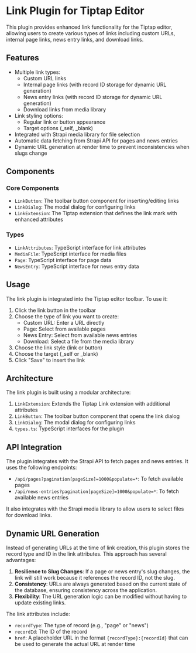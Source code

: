 # Link Plugin for Tiptap Editor

This plugin provides enhanced link functionality for the Tiptap editor, allowing users to create various types of links including custom URLs, internal page links, news entry links, and download links.

## Features

- Multiple link types:
  - Custom URL links
  - Internal page links (with record ID storage for dynamic URL generation)
  - News entry links (with record ID storage for dynamic URL generation)
  - Download links from media library
- Link styling options:
  - Regular link or button appearance
  - Target options (_self, _blank)
- Integrated with Strapi media library for file selection
- Automatic data fetching from Strapi API for pages and news entries
- Dynamic URL generation at render time to prevent inconsistencies when slugs change

## Components

### Core Components

- `LinkButton`: The toolbar button component for inserting/editing links
- `LinkDialog`: The modal dialog for configuring links
- `LinkExtension`: The Tiptap extension that defines the link mark with enhanced attributes

### Types

- `LinkAttributes`: TypeScript interface for link attributes
- `MediaFile`: TypeScript interface for media files
- `Page`: TypeScript interface for page data
- `NewsEntry`: TypeScript interface for news entry data

## Usage

The link plugin is integrated into the Tiptap editor toolbar. To use it:

1. Click the link button in the toolbar
2. Choose the type of link you want to create:
   - Custom URL: Enter a URL directly
   - Page: Select from available pages
   - News Entry: Select from available news entries
   - Download: Select a file from the media library
3. Choose the link style (link or button)
4. Choose the target (_self or _blank)
5. Click "Save" to insert the link

## Architecture

The link plugin is built using a modular architecture:

1. `LinkExtension`: Extends the Tiptap Link extension with additional attributes
2. `LinkButton`: The toolbar button component that opens the link dialog
3. `LinkDialog`: The modal dialog for configuring links
4. `types.ts`: TypeScript interfaces for the plugin

## API Integration

The plugin integrates with the Strapi API to fetch pages and news entries. It uses the following endpoints:

- `/api/pages?pagination[pageSize]=1000&populate=*`: To fetch available pages
- `/api/news-entries?pagination[pageSize]=1000&populate=*`: To fetch available news entries

It also integrates with the Strapi media library to allow users to select files for download links.

## Dynamic URL Generation

Instead of generating URLs at the time of link creation, this plugin stores the record type and ID in the link attributes. This approach has several advantages:

1. **Resilience to Slug Changes**: If a page or news entry's slug changes, the link will still work because it references the record ID, not the slug.
2. **Consistency**: URLs are always generated based on the current state of the database, ensuring consistency across the application.
3. **Flexibility**: The URL generation logic can be modified without having to update existing links.

The link attributes include:
- `recordType`: The type of record (e.g., "page" or "news")
- `recordId`: The ID of the record
- `href`: A placeholder URL in the format `{recordType}:{recordId}` that can be used to generate the actual URL at render time
